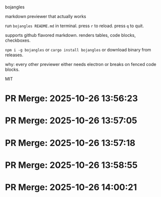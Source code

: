 bojangles

markdown previewer that actually works

run `bojangles README.md` in terminal. press `r` to reload. press `q` to quit.

supports github flavored markdown. renders tables, code blocks, checkboxes.

`npm i -g bojangles` or `cargo install bojangles` or download binary from releases.

why: every other previewer either needs electron or breaks on fenced code blocks.

MIT

# PR Merge: 2025-10-26 13:56:23

# PR Merge: 2025-10-26 13:57:05

# PR Merge: 2025-10-26 13:57:18

# PR Merge: 2025-10-26 13:58:55

# PR Merge: 2025-10-26 14:00:21
